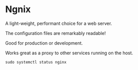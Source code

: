 # Ngnix

A light-weight, performant choice for a web server. 

The configuration files are remarkably readable! 

Good for production or development. 

Works great as a proxy to other services running on the host. 

```
sudo systemctl status nginx
```
